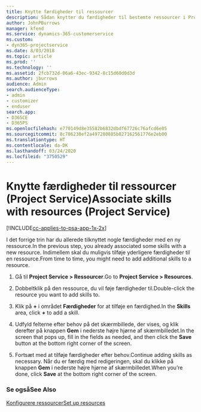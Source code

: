 ```yaml
---
title: Knytte færdigheder til ressourcer
description: Sådan knytter du færdigheder til bestemte ressourcer i Project Service
author: JohnPBurrows
manager: kfend
ms.service: dynamics-365-customerservice
ms.custom:
- dyn365-projectservice
ms.date: 8/03/2018
ms.topic: article
ms.prod: ''
ms.technology: ''
ms.assetid: 2fcb732d-06a6-43ec-9342-8c15d60d0d3d
ms.author: jburrows
audience: Admin
search.audienceType:
- admin
- customizer
- enduser
search.app:
- D365CE
- D365PS
ms.openlocfilehash: e770149d8e35582b6832dbdf67726c76afcd6e05
ms.sourcegitcommit: 8c786230ef2a497280885b827162561776e2eb00
ms.translationtype: HT
ms.contentlocale: da-DK
ms.lasthandoff: 03/24/2020
ms.locfileid: "3750529"
---
```

# <a name="associate-skills-with-resources-project-service"></a><span data-ttu-id="c82d4-103">Knytte færdigheder til ressourcer (Project Service)</span><span class="sxs-lookup"><span data-stu-id="c82d4-103">Associate skills with resources (Project Service)</span></span>

[!INCLUDE[cc-applies-to-psa-app-1x-2x](../includes/cc-applies-to-psa-app-1x-2x.md)]

<span data-ttu-id="c82d4-104">I det forrige trin har du allerede tilknyttet nogle færdigheder med en ny ressource.</span><span class="sxs-lookup"><span data-stu-id="c82d4-104">In the previous step, you already associated some skills with  a new resource.</span></span> <span data-ttu-id="c82d4-105">Indimellem skal du muligvis tilføje yderligere færdigheder til en ressource.</span><span class="sxs-lookup"><span data-stu-id="c82d4-105">From time to time, you might need to add additional skills to a resource.</span></span>  
  
1.  <span data-ttu-id="c82d4-106">Gå til **Project Service > Ressourcer**.</span><span class="sxs-lookup"><span data-stu-id="c82d4-106">Go to **Project Service > Resources**.</span></span>  
  
2.  <span data-ttu-id="c82d4-107">Dobbeltklik på den ressource, du vil føje færdigheder til.</span><span class="sxs-lookup"><span data-stu-id="c82d4-107">Double-click the resource you want to add skills to.</span></span>  
  
3.  <span data-ttu-id="c82d4-108">Klik på **+** i området **Færdigheder** for at tilføje en færdighed.</span><span class="sxs-lookup"><span data-stu-id="c82d4-108">In the **Skills** area, click **+** to add a skill.</span></span>  
  
4.  <span data-ttu-id="c82d4-109">Udfyld felterne efter behov på det skærmbillede, der vises, og klik derefter på knappen **Gem** i nederste højre hjørne af skærmbilledet.</span><span class="sxs-lookup"><span data-stu-id="c82d4-109">In the screen that pops up, fill in the fields as needed, and then click the **Save** button at the bottom right corner of the screen.</span></span>  
  
5.  <span data-ttu-id="c82d4-110">Fortsæt med at tilføje færdigheder efter behov.</span><span class="sxs-lookup"><span data-stu-id="c82d4-110">Continue adding skills as necessary.</span></span> <span data-ttu-id="c82d4-111">Når du er færdig med redigeringen, skal du klikke på knappen **Gem** i nederste højre hjørne af skærmbilledet.</span><span class="sxs-lookup"><span data-stu-id="c82d4-111">When you’re done, click **Save** at the bottom right corner of the screen.</span></span>  
  
### <a name="see-also"></a><span data-ttu-id="c82d4-112">Se også</span><span class="sxs-lookup"><span data-stu-id="c82d4-112">See Also</span></span>  
 [<span data-ttu-id="c82d4-113">Konfigurere ressourcer</span><span class="sxs-lookup"><span data-stu-id="c82d4-113">Set up resources</span></span>](../project-service/set-up-resources.md)
